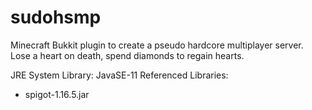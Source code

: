 # sudohsmp
Minecraft Bukkit plugin to create a pseudo hardcore multiplayer server. Lose a heart on death, spend diamonds to regain hearts.

JRE System Library: JavaSE-11
Referenced Libraries:
- spigot-1.16.5.jar
